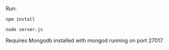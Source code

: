 

Run:
```
npm install
```
```
node server.js
```

Requires Mongodb installed with mongod running on port 27017

